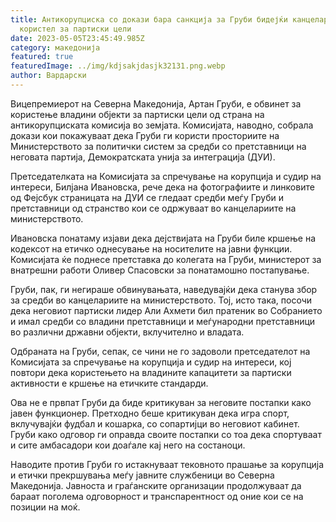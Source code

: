```yaml
---
title: Антикорупциска со докази бара санкција за Груби бидејќи канцелариите ги
  користел за партиски цели
date: 2023-05-05T23:45:49.985Z
category: македонија
featured: true
featuredImage: ../img/kdjsakjdasjk32131.png.webp
author: Вардарски
---
```


Вицепремиерот на Северна Македонија, Артан Груби, е обвинет за користење владини објекти за партиски цели од страна на антикорупциската комисија во земјата. Комисијата, наводно, собрала докази кои покажуваат дека Груби ги користи просториите на Министерството за политички систем за средби со претставници на неговата партија, Демократската унија за интеграција (ДУИ).

Претседателката на Комисијата за спречување на корупција и судир на интереси, Билјана Ивановска, рече дека на фотографиите и линковите од Фејсбук страницата на ДУИ се гледаат средби меѓу Груби и претставници од странство кои се одржуваат во канцелариите на министерството.

Ивановска понатаму изјави дека дејствијата на Груби биле кршење на кодексот на етичко однесување на носителите на јавни функции. Комисијата ќе поднесе претставка до колегата на Груби, министерот за внатрешни работи Оливер Спасовски за понатамошно постапување.

Груби, пак, ги негираше обвинувањата, наведувајќи дека станува збор за средби во канцелариите на министерството. Тој, исто така, посочи дека неговиот партиски лидер Али Ахмети бил пратеник во Собранието и имал средби со владини претставници и меѓународни претставници во различни државни објекти, вклучително и владата.

Одбраната на Груби, сепак, се чини не го задоволи претседателот на Комисијата за спречување на корупција и судир на интереси, кој повтори дека користењето на владините капацитети за партиски активности е кршење на етичките стандарди.

Ова не е првпат Груби да биде критикуван за неговите постапки како јавен функционер. Претходно беше критикуван дека игра спорт, вклучувајќи фудбал и кошарка, со сопартијци во неговиот кабинет. Груби како одговор ги оправда своите постапки со тоа дека спортуваат и сите амбасадори кои доаѓале кај него на состаноци.

Наводите против Груби го истакнуваат тековното прашање за корупција и етички прекршувања меѓу јавните службеници во Северна Македонија. Јавноста и граѓанските организации продолжуваат да бараат поголема одговорност и транспарентност од оние кои се на позиции на моќ.
